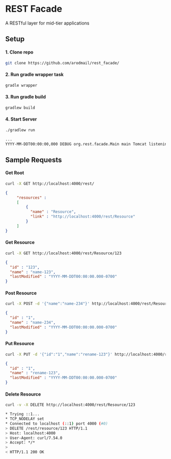 # REST Facade

A RESTful layer for mid-tier applications

## Setup

#### 1. Clone repo

```bash
git clone https://github.com/arodmail/rest_facade/
```

#### 2. Run gradle wrapper task

```bash
gradle wrapper
```

#### 3. Run gradle build

```bash
gradlew build
```

#### 4. Start Server
```bash
./gradlew run
```
```bash
...
YYYY-MM-DDT00:00:00,000 DEBUG org.rest.facade.Main main Tomcat listening on Port 4000
```

## Sample Requests

#### Get Root
```bash
curl -X GET http://localhost:4000/rest/
```

```json   
{
     "resources" : 
     [ 
         {
           "name" : "Resource",
           "link" : "http://localhost:4000/rest/Resource"
         } 
     ]
}
```

#### Get Resource
```bash
curl -X GET http://localhost:4000/rest/Resource/123
```

```json   
{
  "id" : "123",
  "name" : "name-123",
  "lastModified" : "YYYY-MM-DDT00:00:00.000-0700"
}
```

#### Post Resource
```bash
curl -X POST -d '{"name":"name-234"}' http://localhost:4000/rest/Resource/
```

```json   
{
  "id" : "1",
  "name" : "name-234",
  "lastModified" : "YYYY-MM-DDT00:00:00.000-0700"
}
```

#### Put Resource
```bash
curl -X PUT -d '{"id":"1","name":"rename-123"}' http://localhost:4000/rest/Resource/
```

```json   
{
  "id" : "1",
  "name" : "rename-123",
  "lastModified" : "YYYY-MM-DDT00:00:00.000-0700"
}
```

#### Delete Resource
```bash
curl -v -X DELETE http://localhost:4000/rest/Resource/123
```

```bash  
* Trying ::1...
* TCP_NODELAY set
* Connected to localhost (::1) port 4000 (#0)
> DELETE /rest/resource/123 HTTP/1.1
> Host: localhost:4000
> User-Agent: curl/7.54.0
> Accept: */*
> 
< HTTP/1.1 200 OK
```